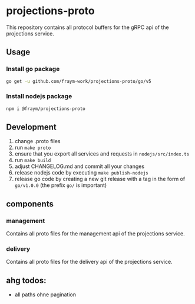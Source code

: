 # projections-proto

This repository contains all protocol buffers for the gRPC api of the projections service.

## Usage

### Install go package

```bash
go get -u github.com/fraym-work/projections-proto/go/v5
```

### Install nodejs package

```bash
npm i @fraym/projections-proto
```

## Development

1. change .proto files
2. run `make proto`
3. ensure that you export all services and requests in `nodejs/src/index.ts`
4. run `make build`
5. adjust CHANGELOG.md and commit all your changes
6. release nodejs code by executing `make publish-nodejs`
7. release go code by creating a new git release with a tag in the form of `go/v1.0.0` (the prefix `go/` is important)

## components

### management

Contains all proto files for the management api of the projections service.

### delivery

Contains all proto files for the delivery api of the projections service.

## ahg todos:

- all paths ohne pagination
